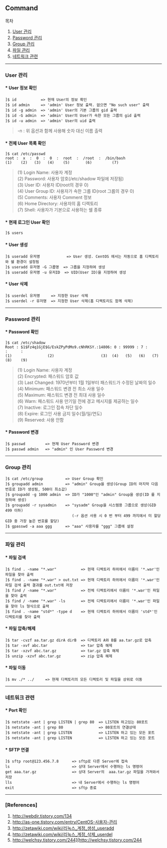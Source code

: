 ## Command

목차

1. [User 관리](#user-관리)
1. [Password 관리](#password-관리)
1. [Group 관리](#group-관리)
1. [파일 관리](#파일-관리)
1. [네트워크 관련](#네트워크-관련)

* * *

### User 관리

#### * User 정보 확인

```text
]$ id           => 현재 User의 정보 확인
]$ id admin     => 'admin' User 정보 출력. 없으면 "No such user" 출력
]$ id -g admin  => 'admin' User의 기본 그룹의 gid 출력
]$ id -G admin  => 'admin' User의 User가 속한 모든 그룹의 gid 출력
]$ id -u admin  => 'admin' User의 uid 출력
```
> -n : 위 옵션과 함께 사용해 숫자 대신 이름 출력

#### * 전체 User 목록 확인

```text
]$ cat /etc/passwd
root :  x  :  0  :  0  :  root  :  /root  :  /bin/bash
(1)    (2)   (3)   (4)    (5)       (6)         (7)
```

> (1) Login Name: 사용자 계정  
(2) Password: 사용자 암호(/etc/shadow 파일에 저장됨)  
(3) User ID: 사용자 ID(root의 경우 0)  
(4) User Group ID: 사용자가 속한 그룹 ID(root 그룹의 경우 0)  
(5) Comments: 사용자 Comment 정보  
(6) Home Directory: 사용자의 홈 디렉토리  
(7) Shell: 사용자가 기본으로 사용하는 쉘 종류  

#### * 현재 로그인 User 확인

```text
]$ users
```

#### * User 생성

```text
]$ useradd 유저명            => User 생성. CentOS 에서는 자동으로 홈 디렉토리와 쉘 환경이 설정됨
]$ useradd 유저명 -G 그룹명  => 그룹을 지정하여 생성
]$ useradd 유저명 -u 유저ID  => UID(User ID)을 지정하여 생성
```
#### * User 삭제

```text
]$ userdel 유저명     => 지정한 User 삭제
]$ userdel -r 유저명  => 지정한 User 삭제(홈 디렉토리도 함께 삭제)
```

* * *

### Password 관리

#### * Password 확인

```text
]$ cat /etc/shadow
Root : $1$Fz4q1GjE$G/EskZPyPdMo9.cNhRKSY.:14806: 0 : 99999 : 7 :      :      :
(1)                (2)                     (3)  (4)   (5)   (6)   (7)    (8)    (9)
```

> (1) Login Name: 사용자 계정  
(2) Encrypted: 패스워드 암호 값  
(3) Last Changed: 1970년부터 1월 1일부터 패스워드가 수정된 날짜의 일수  
(4) Minimum: 패스워드 변경 전 최소 사용 일수  
(5) Maximum: 패스워드 변경 전 최대 사용 일수  
(6) Warn: 패스워드 사용 만기일 전에 경고 메시지를 제공하는 일수  
(7) Inactive: 로그인 접속 차단 일수  
(8) Expire: 로그인 사용 금지 일수(월/일/연도)  
(9) Reserved: 사용 안함  

#### * Password 변경

```text
]$ passwd         => 현재 User Password 변경
]$ passwd admin   => "admin" 인 User Password 변경
```

* * *

### Group 관리

```text
]$ cat /etc/group          => User Group 확인
]$ groupadd admin          => "admin" Group을 생성(Group ID의 마지막 다음 번호로 ID가 생성됨, 500이 최소값)
]$ groupadd -g 1000 admin  => ID가 "1000"인 "admin" Group을 생성(ID 를 지정하여 생성)
]$ groupadd -r sysadmin    => "sysadm" Group을 시스템용 그룹으로 생성(GID 499 이하)
                              (-r 옵션 사용 시 0 번 부터 499 까지에서 미 할당 GID 중 가장 높은 번호를 할당)
]$ gpasswd -a aaa ggg      => "aaa" 사용자를 "ggg" 그룹에 설정
```

* * *

### 파일 관리

#### * 파일 검색

```text
]$ find . -name "*.war"           => 현재 디렉토리 하위에서 이름이 '*.war'인 파일을 찾아 출력
]$ find . -name "*.war" > out.txt => 현재 디렉토리 하위에서 이름이 '*.war'인 파일 검색 출력 결과를 out.txt에 저장
]$ find / -name "*.war"           => 전체 디렉토리에서 이름이 '*.war'인 파일을 찾아 출력
]$ find / -name "*.war" -ls       => 전체 디렉토리에서 이름이 '*.war'인 파일을 찾아 ls 형식으로 출력
]$ find . -name "std*" -type d    => 현재 디렉토리 하위에서 이름이 'std*'인 디렉토리를 찾아 출력
```
#### * 파일 압축/해제

```text
]$ tar -cvzf aa.tar.gz dirA dirB  => 디렉토리 A와 B를 aa.tar.gz로 압축
]$ tar -xvf abc.tar               => tar 압축 해제
]$ tar -xzvf abc.tar.gz           => tar.gz 압축 해제
]$ unzip -xzvf abc.tar.gz         => zip 압축 해제
```

#### * 파일 이동

```text
]$ mv ./* ../     => 현재 디렉토리의 모든 디렉토리 및 파일을 상위로 이동
```

* * *

### 네트워크 관련

#### * Port 확인
```text
]$ netstate -ant | grep LISTEN | grep 80  => LISTEN 하고있는 80포트
]$ netstate -ant | grep 80                => 80포트의 연결상태
]$ netstate -ant | grep LISTEN            => LISTEN 하고 있는 모든 포트
]$ netstate -ant | grep LISTEN            => LISTEN 하고 있는 모든 포트
```

#### * SFTP 연결
```text
]$ sftp root@123.456.7.8      => sftp로 다른 Server에 접속 
ls                            => 상대 Server에서 수행하는 ls 명령어
get aaa.tar.gz                => 상대 Server의  aaa.tar.gz 파일을 가져와서 저장
lls                           => 내 Server에서 수행하는 ls 명령어
exit                          => sftp 종료
```

* * *

### [References]
1. <http://webdir.tistory.com/134>
1. <http://as-one.tistory.com/entry/CentOS-사용자-관리>
1. <http://zetawiki.com/wiki/리눅스_계정_생성_useradd>
1. <http://zetawiki.com/wiki/리눅스_계정_삭제_userdel>
1. <http://welchsy.tistory.com/244](http://welchsy.tistory.com/244>
